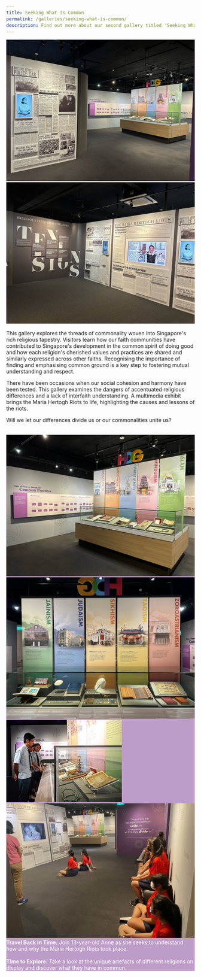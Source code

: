 ```yaml
---
title: Seeking What Is Common
permalink: /galleries/seeking-what-is-common/
description: Find out more about our second gallery titled 'Seeking What Is Common'.
---
```

<div class="row">
<div class="col is-6"><img src="/images/Gallery%202%20-Artefacts.jpg" alt="Gallery 2 - Artefacts"></div>
<div class="col is-6"><img src="/images/Gallery%202%20Maria%20Hertogh.jpg" alt="Gallery 2 - Maria Hertogh"></div>
</div>

This gallery explores the threads of commonality woven into Singapore's rich religious tapestry. Visitors learn how our faith communities have contributed to Singapore's development in the common spirit of doing good and how each religion's cherished values and practices are shared and similarly expressed across other faiths. Recognising the importance of finding and emphasising common ground is a key step to fostering mutual understanding and respect.

There have been occasions when our social cohesion and harmony have been tested. This gallery examines the dangers of accentuated religious differences and a lack of interfaith understanding. A multimedia exhibit brings the Maria Hertogh Riots to life, highlighting the causes and lessons of the riots.

Will we let our differences divide us or our commonalities unite us?<br><br>
<div class="row" style="background: #bd9cc7;">
<div class="col is-6"><img src="/images/Gallery%202%20Common%20Practice%201.jpg" alt="Gallery 2 - Common Practice 1"></div>
<div class="col is-6"><img src="/images/Gallery%202%20Religions%202.jpg" alt="Gallery 2 - Religions 2"></div>
</div>

<div class="row" style="background: #bd9cc7;">
<div class="col is-6"><img src="/images/G2_highlights.jpg" alt="Gallery 2 Highlights"></div>
<div class="col is-6"><img src="/images/gallery%202.jpg" alt="Gallery 2"></div>
</div>

<div class="row" style="background: #bd9cc7; color:#fff;">
<div class="col is-12"><b>Travel Back in Time:</b> Join 13-year-old Anne as she seeks to understand how and why the Maria Hertogh Riots took place.<br><br><b>Time to Explore:</b> Take a look at the unique artefacts of different religions on display and discover what they have in common. </div>
</div>